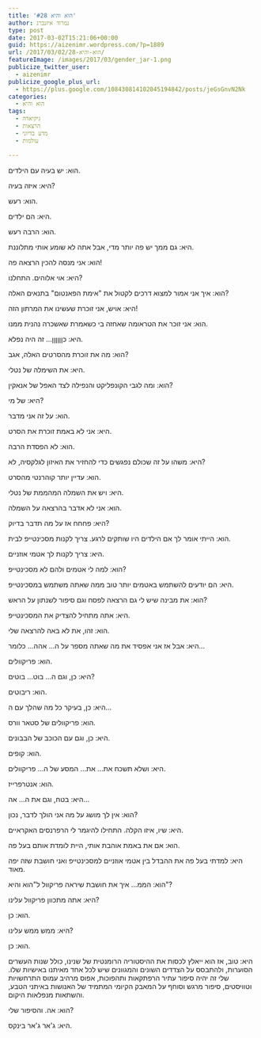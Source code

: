 ```yaml
---
title: 'הוא והיא #28'
author: נמרוד איזנברג
type: post
date: 2017-03-02T15:21:06+00:00
guid: https://aizenimr.wordpress.com/?p=1889
url: /2017/03/02/הוא-והיא-28/
featureImage: /images/2017/03/gender_jar-1.png
publicize_twitter_user:
  - aizenimr
publicize_google_plus_url:
  - https://plus.google.com/108430814102045194842/posts/jeGsGnvN2Nk
categories:
  - הוא והיא
tags:
  - גיקיאדה
  - הרצאות
  - מדע בדיוני
  - עולמות

---
```

<span lang="he-IL">הוא</span><span lang="en-US">: </span><span lang="he-IL">יש בעיה עם הילדים</span><span lang="en-US">.</span>

<span lang="he-IL">היא</span><span lang="en-US">: </span><span lang="he-IL">איזה בעיה</span><span lang="en-US">?</span>

<span lang="he-IL">הוא</span><span lang="en-US">: </span><span lang="he-IL">רעש</span><span lang="en-US">.</span>

<span lang="he-IL">היא</span><span lang="en-US">: </span><span lang="he-IL">הם ילדים</span><span lang="en-US">.</span>

<span lang="he-IL">הוא</span><span lang="en-US">: </span><span lang="he-IL">הרבה רעש</span><span lang="en-US">.</span>

<span lang="he-IL">היא</span><span lang="en-US">: </span><span lang="he-IL">גם ממך יש פה יותר מדי</span><span lang="en-US">, </span><span lang="he-IL">אבל אתה לא שומע אותי מתלוננת</span><span lang="en-US">.</span>

<span lang="he-IL">הוא</span><span lang="en-US">: </span><span lang="he-IL">אני מנסה להכין הרצאה פה</span><span lang="en-US">!</span>

<span lang="he-IL">היא</span><span lang="en-US">: </span><span lang="he-IL">אוי אלוהים</span><span lang="en-US">. </span><span lang="he-IL">התחלנו</span><span lang="en-US">?</span>

<span lang="he-IL">הוא</span><span lang="en-US">: </span><span lang="he-IL">איך אני אמור למצוא דרכים לקטול את </span><span lang="en-US">"</span><span lang="he-IL">אימת הפאנטום</span><span lang="en-US">" </span><span lang="he-IL">בתנאים האלה</span><span lang="en-US">?</span>

<span lang="he-IL">היא</span><span lang="en-US">: </span><span lang="he-IL">אויש</span><span lang="en-US">, </span><span lang="he-IL">אני זוכרת שעשינו את המרתון הזה</span><span lang="en-US">!</span>

<span lang="he-IL">הוא</span><span lang="en-US">: </span><span lang="he-IL">אני זוכר את הטראומה שאחזה בי כשאמרת שאשכרה נהנית ממנו</span><span lang="en-US">.</span>

<span lang="he-IL">היא</span><span lang="en-US">: </span><span lang="he-IL">כןןןןןן… זה היה נפלא</span><span lang="en-US">.</span>

<span lang="he-IL">הוא</span><span lang="en-US">: </span><span lang="he-IL">מה את זוכרת מהסרטים האלה</span><span lang="en-US">, </span><span lang="he-IL">אגב</span><span lang="en-US">?</span>

<span lang="he-IL">היא</span><span lang="en-US">: </span><span lang="he-IL">את השימלה של נטלי</span><span lang="en-US">.</span>

<span lang="he-IL">הוא</span><span lang="en-US">: </span><span lang="he-IL">ומה לגבי הקונפליקט והנפילה לצד האפל של אנאקין</span><span lang="en-US">?</span>

<span lang="he-IL">היא</span><span lang="en-US">: </span><span lang="he-IL">של מי</span><span lang="en-US">?</span>

<span lang="he-IL">הוא</span><span lang="en-US">: </span><span lang="he-IL">על זה אני מדבר</span><span lang="en-US">.</span>

<span lang="he-IL">היא</span><span lang="en-US">: </span><span lang="he-IL">אני לא באמת זוכרת את הסרט</span><span lang="en-US">.</span>

<span lang="he-IL">הוא</span><span lang="en-US">: </span><span lang="he-IL">לא הפסדת הרבה</span><span lang="en-US">.</span>

<span lang="he-IL">היא</span><span lang="en-US">: </span><span lang="he-IL">משהו על זה שכולם נפגשים כדי להחזיר את האיזון לגלקסיה</span><span lang="en-US">, </span><span lang="he-IL">לא</span><span lang="en-US">?</span>

<span lang="he-IL">הוא</span><span lang="en-US">: </span><span lang="he-IL">עדיין יותר קוהרנטי מהסרט</span><span lang="en-US">.</span>

<span lang="he-IL">היא</span><span lang="en-US">: </span><span lang="he-IL">ויש את השמלה המהממת של נטלי</span><span lang="en-US">.</span>

<span lang="he-IL">הוא</span><span lang="en-US">: </span><span lang="he-IL">אני לא אדבר בהרצאה על השמלה</span><span lang="en-US">.</span>

<span lang="he-IL">היא</span><span lang="en-US">: </span><span lang="he-IL">פחחח אז על מה תדבר בדיוק</span><span lang="en-US">?</span>

<span lang="he-IL">הוא</span><span lang="en-US">: </span><span lang="he-IL">הייתי אומר לך אם הילדים היו שותקים לרגע</span><span lang="en-US">. </span><span lang="he-IL">צריך לקנות מסכינטייפ לבית</span><span lang="en-US">.</span>

<span lang="he-IL">היא</span><span lang="en-US">: </span><span lang="he-IL">צריך לקנות לך אטמי אוזניים</span><span lang="en-US">.</span>

<span lang="he-IL">הוא</span><span lang="en-US">: </span><span lang="he-IL">למה לי אטמים ולהם לא מסכינטייפ</span><span lang="en-US">? </span>

<span lang="he-IL">היא</span><span lang="en-US">: </span><span lang="he-IL">הם יודעים להשתמש באטמים יותר טוב ממה שאתה משתמש במסכינטייפ</span><span lang="en-US">.</span>

<span lang="he-IL">הוא</span><span lang="en-US">: </span><span lang="he-IL">את מבינה שיש לי גם הרצאה לפסח וגם סיפור לשנתון על הראש</span><span lang="en-US">?</span>

<span lang="he-IL">היא</span><span lang="en-US">: </span><span lang="he-IL">אתה מתחיל להצדיק את המסכינטייפ</span><span lang="en-US">.</span>

<span lang="he-IL">הוא</span><span lang="en-US">: </span><span lang="he-IL">זהו</span><span lang="en-US">, </span><span lang="he-IL">את לא באה להרצאה שלי</span><span lang="en-US">.</span>

<span lang="he-IL">היא</span><span lang="en-US">: </span><span lang="he-IL">אבל אז אני אפסיד את מה שאתה מספר על ה&#8230; אהה&#8230; כלומר&#8230;</span><span lang="en-US"><br /> </span>

<span lang="he-IL">הוא</span><span lang="en-US">: </span><span lang="he-IL">פריקוולים</span><span lang="en-US">.</span>

<span lang="he-IL">היא</span><span lang="en-US">: </span><span lang="he-IL">כן</span><span lang="en-US">, </span><span lang="he-IL">וגם ה… בוט… בוטים</span><span lang="en-US">?</span>

<span lang="he-IL">הוא</span><span lang="en-US">: </span><span lang="he-IL">ריבוטים</span><span lang="en-US">.</span>

<span lang="he-IL">היא</span><span lang="en-US">: </span><span lang="he-IL">כן</span><span lang="en-US">, </span><span lang="he-IL">בעיקר כל מה שהלך עם ה</span><span lang="en-US">&#8230;</span>

<span lang="he-IL">הוא</span><span lang="en-US">: </span><span lang="he-IL">פריקוולים של סטאר וורס</span><span lang="en-US">.</span>

<span lang="he-IL">היא</span><span lang="en-US">: </span><span lang="he-IL">כן</span><span lang="en-US">, </span><span lang="he-IL">וגם עם הכוכב של הבבונים</span><span lang="en-US">.</span>

<span lang="he-IL">הוא</span><span lang="en-US">: </span><span lang="he-IL">קופים</span><span lang="en-US">.</span>

<span lang="he-IL">היא</span><span lang="en-US">: </span><span lang="he-IL">ושלא תשכח את</span><span lang="en-US">&#8230; </span><span lang="he-IL">את… המסע של ה… פריקוולים</span><span lang="en-US">.</span>

<span lang="he-IL">הוא</span><span lang="en-US">: </span><span lang="he-IL">אנטרפרייז</span><span lang="en-US">.</span>

<span lang="he-IL">היא</span><span lang="en-US">: </span><span lang="he-IL">בטח</span><span lang="en-US">, </span><span lang="he-IL">וגם את ה… אה</span><span lang="en-US">&#8230;</span>

<span lang="he-IL">הוא</span><span lang="en-US">: </span><span lang="he-IL">אין לך מושג על מה אני הולך לדבר</span><span lang="en-US">, </span><span lang="he-IL">נכון</span><span lang="en-US">?</span>

<span lang="he-IL">היא</span><span lang="en-US">: </span><span lang="he-IL">שיו</span><span lang="en-US">, </span><span lang="he-IL">איזו הקלה</span><span lang="en-US">. </span><span lang="he-IL">התחילו להיגמר לי הרפרנסים האקראיים</span><span lang="en-US">.</span>

<span lang="he-IL">הוא</span><span lang="en-US">: </span><span lang="he-IL">אם את באמת אוהבת אותי</span><span lang="en-US">, </span><span lang="he-IL">היית לומדת אותם בעל פה</span><span lang="en-US">.</span>

<span lang="he-IL">היא: למדתי בעל פה את ההבדל בין אטמי אוזניים למסכינטייפ ואני חושבת שזה יפה מאוד.</span>

הוא: הממ&#8230; איך את חושבת שיראה פריקוול ל"הוא והיא"?

היא: אתה מתכוון פריקוול עלינו?

הוא: כן.

היא: ממש ממש עלינו?

הוא: כן.

היא: טוב, אז הוא ייאלץ לכסות את ההיסטוריה הרומנטית של שנינו, כולל שנות העשרים הסוערות, ולהתבסס על הצדדים השונים והמגוונים שיש לכל אחד מאיתנו באישיות שלו. שלי זה יהיה סיפור עתיר הרפתקאות ותהפוכות, אפוס מרהיב עמוס התרחשויות וטוויסטים, סיפור מרגש וסוחף על המאבק הקיומי המתמיד של האנושות באיתני הטבע, והשתאות מנפלאות היקום.

הוא: אה. והסיפור שלי?

היא: ג'אר ג'אר בינקס.